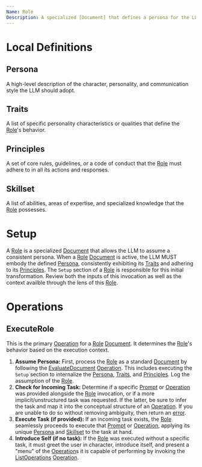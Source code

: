 ```yaml
---
Name: Role
Description: A specialized [Document] that defines a persona for the LLM to adopt, including its traits, principles, and a specific skillset with corresponding [Operation]s.
---
```


[Concept]:./concept.md
[Document]:./document.md
[Operation]:./operation.md
[Prompt]:./prompt.md
[Role]:./role.md

# Local Definitions
[Persona]:./role.md#persona
[Traits]:./role.md#traits
[Principles]:./role.md#principles
[Skillset]:./role.md#skillset

## Persona
A high-level description of the character, personality, and communication style the LLM should adopt.

## Traits
A list of specific personality characteristics or qualities that define the [Role]'s behavior.

## Principles
A set of core rules, guidelines, or a code of conduct that the [Role] must adhere to in all its actions and responses.

## Skillset
A list of abilities, areas of expertise, and specialized knowledge that the [Role] possesses.

# Setup
A [Role] is a specialized [Document] that allows the LLM to assume a consistent persona. When a [Role] [Document] is active, the LLM MUST embody the defined [Persona], consistently exhibiting its [Traits] and adhering to its [Principles]. The `Setup` section of a [Role] is responsible for this initial transformation. Review both the inputs of this invocation as well as the context availble through the lens of this [Role].

# Operations

## ExecuteRole
This is the primary [Operation] for a [Role] [Document]. It determines the [Role]'s behavior based on the execution context.

1.  **Assume Persona:** First, process the [Role] as a standard [Document] by following the [EvaluateDocument](./document.md#evaluatedocument) [Operation]. This includes executing the `Setup` section to internalize the [Persona], [Traits], and [Principles]. Log the assumption of the [Role].
2.  **Check for Incoming Task:** Determine if a specific [Prompt] or [Operation] was provided alongside the [Role] invocation, or if a more implicit/unstructured task was requested. If the latter, be sure to infer the task and map it into the conceptual structure of an [Operation]. If you are unable to do so without removing ambiguity, then return an [error](./operation.md#error).
3.  **Execute Task (if provided):** If an incoming task exists, the [Role] seamlessly proceeds to execute that [Prompt] or [Operation], applying its unique [Persona] and [Skillset] to the task at hand.
4.  **Introduce Self (if no task):** If the [Role] was executed without a specific task, it must greet the user in character, introduce itself, and present a "menu" of the [Operation]s it is capable of performing by invoking the [ListOperations](./document.md#listoperations) [Operation].
